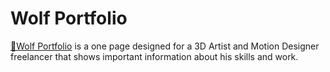 # Wolf Portfolio

 <a href="https://twitter.com/diny_gomes">🐺Wolf Portfolio</a> is a one page designed for a 3D Artist and Motion Designer freelancer that shows important information about his skills and work. 
